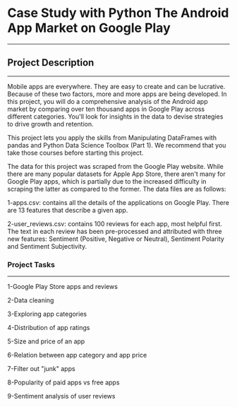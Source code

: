 # Case Study with Python The Android App Market on Google Play
***

## Project Description
---
Mobile apps are everywhere. They are easy to create and can be lucrative. Because of these two factors, more and more apps are being developed. In this project, you will do a comprehensive analysis of the Android app market by comparing over ten thousand apps in Google Play across different categories. You'll look for insights in the data to devise strategies to drive growth and retention.

This project lets you apply the skills from Manipulating DataFrames with pandas and Python Data Science Toolbox (Part 1). We recommend that you take those courses before starting this project.

The data for this project was scraped from the Google Play website. While there are many popular datasets for Apple App Store, there aren't many for Google Play apps, which is partially due to the increased difficulty in scraping the latter as compared to the former. 
The data files are as follows:

1-apps.csv: contains all the details of the applications on Google Play. There are 13 features that describe a given app.


2-user_reviews.csv: contains 100 reviews for each app, most helpful first. The text in each review has been pre-processed and attributed with three new features: Sentiment (Positive, Negative or Neutral), Sentiment Polarity and Sentiment Subjectivity.

### Project Tasks
---

1-Google Play Store apps and reviews


2-Data cleaning


3-Exploring app categories


4-Distribution of app ratings


5-Size and price of an app


6-Relation between app category and app price


7-Filter out "junk" apps


8-Popularity of paid apps vs free apps


9-Sentiment analysis of user reviews
